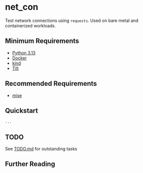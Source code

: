 # net_con

Test network connections using `requests`. Used on bare metal and containerized workloads.

<!-- TODO: fill out stubs (e.g., urls, commands, sections) -->

## Minimum Requirements

* [Python 3.13]()
* [Docker]()
* [kind]()
* [Tilt]()

## Recommended Requirements

* [mise]()

## Quickstart

```bash
...
```

## TODO

See [TODO.md](TODO.md) for outstanding tasks

## Further Reading
